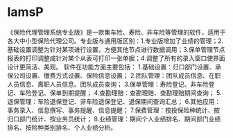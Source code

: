# IamsP
 《保险代理管理系统专业版》是一款集车险、寿险、非车险等管理的软件，适用于各大中小型保险代理公司。专业版与通用版区别：1.专业版增加了业绩的管理；2.基础设置调整为针对某项进行设置，方便其他节点进行数据调用；3.保单管理节点报表的打印调整成针对某个从表可打印一张单据；4.调整了所有的录入窗口使界面设计更简洁、美观。 软件在功能方面主要包括： 1.基础设置：归口部门设置、承保公司设置、缴费方式设置、保险信息设置； 2.团队管理：团队成员信息、在职人员信息、离职人员信息、团队成员查询； 3.保单管理：寿险登记、非车险登记、车险登记、保单到期提醒； 4.查勘理赔：查勘理赔、查勘理赔期间查询； 5.退保管理：车险退保登记、非车险退保登记、退保期间查询汇总； 6.其他应用：事务录入、信息撰写、事务提醒、信息提醒； 7.保费管理：按投保险种统计、按归口部门统计、按业务员统计； 8.业绩管理：期间个人业绩排名、期间部门业绩排名、按险种类别排名、个人业绩分析。 
